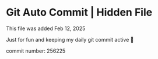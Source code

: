 # Git Auto Commit | Hidden File

This file was added Feb 12, 2025

Just for fun and keeping my daily git commit active 🤪

commit number: 256225
